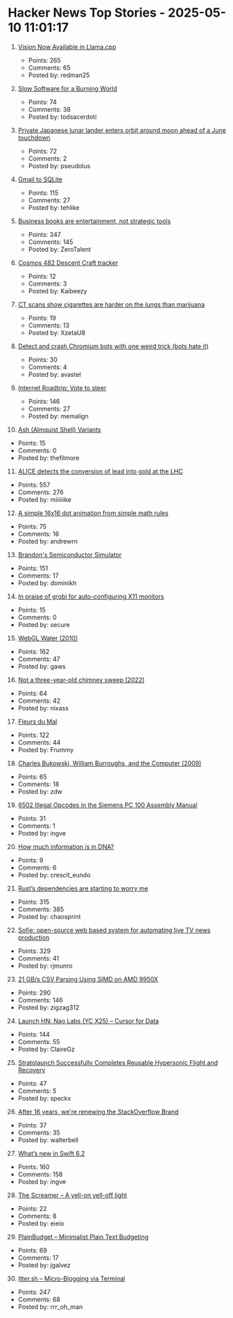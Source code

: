 # Hacker News Top Stories - 2025-05-10 11:01:17

1. [Vision Now Available in Llama.cpp](https://github.com/ggml-org/llama.cpp/blob/master/docs/multimodal.md)
   - Points: 265
   - Comments: 65
   - Posted by: redman25

2. [Slow Software for a Burning World](https://bonfirenetworks.org/posts/slow_software_for_a_burning_world/)
   - Points: 74
   - Comments: 38
   - Posted by: todsacerdoti

3. [Private Japanese lunar lander enters orbit around moon ahead of a June touchdown](https://phys.org/news/2025-05-private-japanese-lunar-lander-orbit.html)
   - Points: 72
   - Comments: 2
   - Posted by: pseudolus

4. [Gmail to SQLite](https://github.com/marcboeker/gmail-to-sqlite)
   - Points: 115
   - Comments: 27
   - Posted by: tehlike

5. [Business books are entertainment, not strategic tools](https://theorthagonist.substack.com/p/why-reading-business-books-is-a-waste)
   - Points: 347
   - Comments: 145
   - Posted by: ZeroTalent

6. [Cosmos 482 Descent Craft tracker](http://astria.tacc.utexas.edu/AstriaGraph/)
   - Points: 12
   - Comments: 3
   - Posted by: Kaibeezy

7. [CT scans show cigarettes are harder on the lungs than marijuana](https://healthimaging.com/topics/medical-imaging/computed-tomography-ct/ct-scans-dont-lie-cigarettes-are-harder-lungs-marijuana)
   - Points: 19
   - Comments: 13
   - Posted by: XzetaU8

8. [Detect and crash Chromium bots with one weird trick (bots hate it)](https://blog.castle.io/detect-and-crash-chromium-bots-with-one-weird-trick-bots-hate-it/)
   - Points: 30
   - Comments: 4
   - Posted by: avastel

9. [Internet Roadtrip: Vote to steer](https://neal.fun/internet-roadtrip/)
   - Points: 146
   - Comments: 27
   - Posted by: memalign

10. [Ash (Almquist Shell) Variants](https://www.in-ulm.de/~mascheck/various/ash/)
   - Points: 15
   - Comments: 0
   - Posted by: thefilmore

11. [ALICE detects the conversion of lead into gold at the LHC](https://www.home.cern/news/news/physics/alice-detects-conversion-lead-gold-lhc)
   - Points: 557
   - Comments: 276
   - Posted by: miiiiiike

12. [A simple 16x16 dot animation from simple math rules](https://tixy.land)
   - Points: 75
   - Comments: 16
   - Posted by: andrewrn

13. [Brandon's Semiconductor Simulator](https://brandonli.net/semisim/)
   - Points: 151
   - Comments: 17
   - Posted by: dominikh

14. [In praise of grobi for auto-configuring X11 monitors](https://michael.stapelberg.ch/posts/2025-05-10-grobi-x11-monitor-autoconfig/)
   - Points: 15
   - Comments: 0
   - Posted by: secure

15. [WebGL Water (2010)](https://madebyevan.com/webgl-water/)
   - Points: 162
   - Comments: 47
   - Posted by: gaws

16. [Not a three-year-old chimney sweep (2022)](https://fakehistoryhunter.net/2022/07/26/not-a-3-year-old-chimney-sweep/)
   - Points: 64
   - Comments: 42
   - Posted by: nixass

17. [Fleurs du Mal](https://fleursdumal.org)
   - Points: 122
   - Comments: 44
   - Posted by: Frummy

18. [Charles Bukowski, William Burroughs, and the Computer (2009)](https://realitystudio.org/bibliographic-bunker/charles-bukowski-william-burroughs-and-the-computer/)
   - Points: 65
   - Comments: 18
   - Posted by: zdw

19. [6502 Illegal Opcodes in the Siemens PC 100 Assembly Manual](https://www.pagetable.com/?p=1798)
   - Points: 31
   - Comments: 1
   - Posted by: ingve

20. [How much information is in DNA?](https://dynomight.substack.com/p/dna)
   - Points: 9
   - Comments: 6
   - Posted by: crescit_eundo

21. [Rust’s dependencies are starting to worry me](https://vincents.dev/blog/rust-dependencies-scare-me/?)
   - Points: 315
   - Comments: 385
   - Posted by: chaosprint

22. [Sofie: open-source web based system for automating live TV news production](https://nrkno.github.io/sofie-core/)
   - Points: 329
   - Comments: 41
   - Posted by: rjmunro

23. [21 GB/s CSV Parsing Using SIMD on AMD 9950X](https://nietras.com/2025/05/09/sep-0-10-0/)
   - Points: 290
   - Comments: 146
   - Posted by: zigzag312

24. [Launch HN: Nao Labs (YC X25) – Cursor for Data](undefined)
   - Points: 144
   - Comments: 55
   - Posted by: ClaireGz

25. [Stratolaunch Successfully Completes Reusable Hypersonic Flight and Recovery](https://www.stratolaunch.com/news/stratolaunch-successfully-completes-reusable-hypersonic-flight-and-recovery-with-talon-a2-vehicle/)
   - Points: 47
   - Comments: 5
   - Posted by: speckx

26. [After 16 years, we're renewing the StackOverflow Brand](https://meta.stackexchange.com/questions/408823/after-16-years-we-re-renewing-the-brand)
   - Points: 37
   - Comments: 35
   - Posted by: walterbell

27. [What’s new in Swift 6.2](https://www.hackingwithswift.com/articles/277/whats-new-in-swift-6-2)
   - Points: 160
   - Comments: 158
   - Posted by: ingve

28. [The Screamer – A yell-on yell-off light](https://rulethepla.net/the-screamer/)
   - Points: 22
   - Comments: 8
   - Posted by: eieio

29. [PlainBudget – Minimalist Plain Text Budgeting](https://plainbudget.com/)
   - Points: 69
   - Comments: 17
   - Posted by: jgalvez

30. [Itter.sh – Micro-Blogging via Terminal](https://www.itter.sh/)
   - Points: 247
   - Comments: 68
   - Posted by: rrr_oh_man


